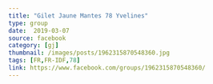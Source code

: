 ```yaml
---
title: "Gilet Jaune Mantes 78 Yvelines"
type: group
date:  2019-03-07
source: facebook
category: [gj]
thumbnail: /images/posts/1962315870548360.jpg
tags: [FR,FR-IDF,78]
link: https://www.facebook.com/groups/1962315870548360/
---
```


